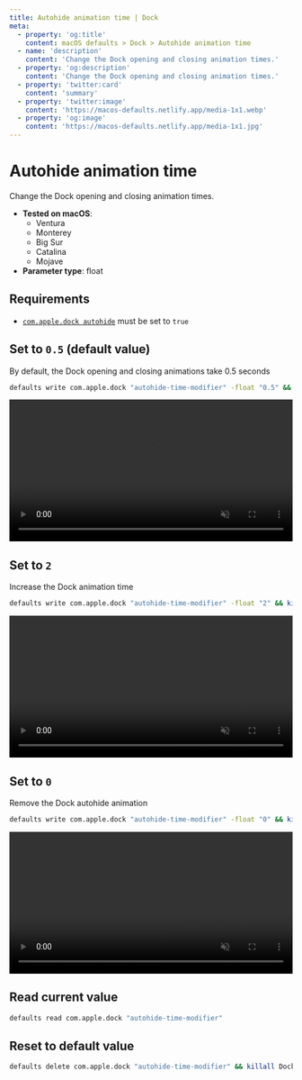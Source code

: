 ```yaml
---
title: Autohide animation time | Dock
meta:
  - property: 'og:title'
    content: macOS defaults > Dock > Autohide animation time
  - name: 'description'
    content: 'Change the Dock opening and closing animation times.'
  - property: 'og:description'
    content: 'Change the Dock opening and closing animation times.'
  - property: 'twitter:card'
    content: 'summary'
  - property: 'twitter:image'
    content: 'https://macos-defaults.netlify.app/media-1x1.webp'
  - property: 'og:image'
    content: 'https://macos-defaults.netlify.app/media-1x1.jpg'
---
```


# Autohide animation time

Change the Dock opening and closing animation times.

<!-- break lists -->

- **Tested on macOS**:
  - Ventura
  - Monterey
  - Big Sur
  - Catalina
  - Mojave
- **Parameter type**: float

## Requirements

- [`com.apple.dock autohide`](/dock/autohide.md#set-to-true) must be set to `true`

## Set to `0.5` (default value)

By default, the Dock opening and closing animations take 0.5 seconds

```bash
defaults write com.apple.dock "autohide-time-modifier" -float "0.5" && killall Dock
```

<video autoplay loop muted playsinline width="742" height="202" style="max-width: 100%; height: auto">
  <source src="./images/autohide-time-modifier/0.5.mp4" type="video/mp4">
  Example output with value set to 0.5
</video>

## Set to `2`

Increase the Dock animation time

```bash
defaults write com.apple.dock "autohide-time-modifier" -float "2" && killall Dock
```

<video autoplay loop muted playsinline width="742" height="202" style="max-width: 100%; height: auto">
  <source src="./images/autohide-time-modifier/2.mp4" type="video/mp4">
  Example output with value set to 2
</video>

## Set to `0`

Remove the Dock autohide animation

```bash
defaults write com.apple.dock "autohide-time-modifier" -float "0" && killall Dock
```

<video autoplay loop muted playsinline width="742" height="202" style="max-width: 100%; height: auto">
  <source src="./images/autohide-time-modifier/0.mp4" type="video/mp4">
  Example output with value set to 0
</video>

## Read current value

```bash
defaults read com.apple.dock "autohide-time-modifier"
```

## Reset to default value

```bash
defaults delete com.apple.dock "autohide-time-modifier" && killall Dock
```
